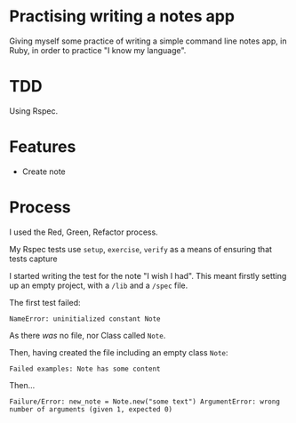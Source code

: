 # Practising writing a notes app

Giving myself some practice of writing a simple command line notes app, in Ruby, in order to practice "I know my language".

# TDD

Using Rspec.

# Features

- Create note

# Process

I used the Red, Green, Refactor process.


My Rspec tests use `setup`, `exercise`, `verify` as a means of ensuring that tests capture

I started writing the test for the note "I wish I had". This meant firstly setting up an empty project, with a `/lib` and a `/spec` file.

The first test failed:

`
NameError: uninitialized constant Note
`

As there _was_ no file, nor Class called `Note`.

Then, having created the file including an empty class `Note`:

`Failed examples: Note has some content`

Then...

`Failure/Error: new_note = Note.new("some text") ArgumentError: wrong number of arguments (given 1, expected 0)`
